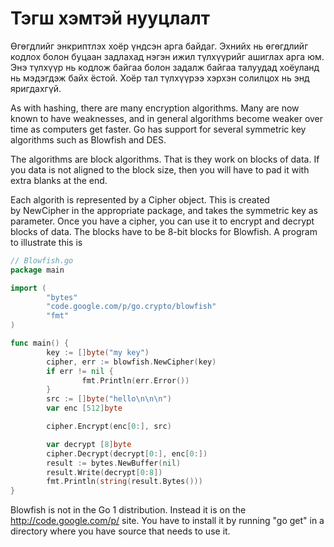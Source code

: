 # Тэгш хэмтэй нууцлалт

Өгөгдлийг энкриптлэх хоёр үндсэн арга байдаг. Эхнийх нь өгөгдлийг кодлох болон буцаан задлахад нэгэн ижил түлхүүрийг ашиглах арга юм. Энэ түлхүүр нь кодлож байгаа болон задалж байгаа талуудад хоёуланд нь мэдэгдэж байх ёстой. Хоёр тал түлхүүрээ хэрхэн солилцох нь энд яригдахгүй.

As with hashing, there are many encryption algorithms. Many are now known to have weaknesses, and in general algorithms become weaker over time as computers get faster. Go has support for several symmetric key algorithms such as Blowfish and DES.

The algorithms are block algorithms. That is they work on blocks of data. If you data is not aligned to the block size, then you will have to pad it with extra blanks at the end.

Each algorith is represented by a Cipher object. This is created by NewCipher in the appropriate package, and takes the symmetric key as parameter.
Once you have a cipher, you can use it to encrypt and decrypt blocks of data. The blocks have to be 8-bit blocks for Blowfish. A program to illustrate this is

```go
// Blowfish.go
package main

import (
        "bytes"
        "code.google.com/p/go.crypto/blowfish"
        "fmt"
)

func main() {
        key := []byte("my key")
        cipher, err := blowfish.NewCipher(key)
        if err != nil {
                fmt.Println(err.Error())
        }
        src := []byte("hello\n\n\n")
        var enc [512]byte

        cipher.Encrypt(enc[0:], src)

        var decrypt [8]byte
        cipher.Decrypt(decrypt[0:], enc[0:])
        result := bytes.NewBuffer(nil)
        result.Write(decrypt[0:8])
        fmt.Println(string(result.Bytes()))
}
```

Blowfish is not in the Go 1 distribution. Instead it is on the http://code.google.com/p/ site. You have to install it by running "go get" in a directory where you have source that needs to use it.

